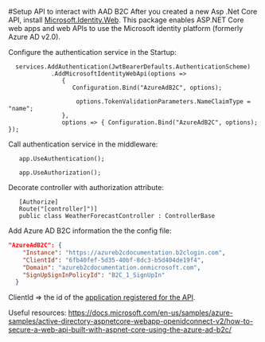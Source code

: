 #Setup API to interact with AAD B2C
After you created a new Asp .Net Core API, install [Microsoft.Identity.Web](https://www.nuget.org/packages/Microsoft.Identity.Web). This package enables ASP.NET Core web apps and web APIs to use the Microsoft identity platform (formerly Azure AD v2.0).

Configure the authentication service in the Startup:
```Csharp
  services.AddAuthentication(JwtBearerDefaults.AuthenticationScheme)
            .AddMicrosoftIdentityWebApi(options =>
               {
                  Configuration.Bind("AzureAdB2C", options);

                   options.TokenValidationParameters.NameClaimType = "name";
               },
               options => { Configuration.Bind("AzureAdB2C", options); });
```
Call authentication service in the middleware: 
```Csharp
   app.UseAuthentication();
            
   app.UseAuthorization();
```

Decorate controller with authorization attribute:
```Csharp
   [Authorize]
   Route("[controller]")]
   public class WeatherForecastController : ControllerBase
``` 

Add Azure AD B2C information the the config file: 
```json
"AzureAdB2C": {
    "Instance": "https://azureb2cdocumentation.b2clogin.com",
    "ClientId": "6fb40fef-5d35-40bf-8dc3-b5d404de19f4",
    "Domain": "azureb2cdocumentation.onmicrosoft.com",
    "SignUpSignInPolicyId": "B2C_1_SignUpIn"
  }
```
ClientId => the id of the [application registered for the API](https://github.com/brigitapop/azure-b2c-authentication-.net-api-react/blob/main/register-net-api-application.md).



Useful resources:
https://docs.microsoft.com/en-us/samples/azure-samples/active-directory-aspnetcore-webapp-openidconnect-v2/how-to-secure-a-web-api-built-with-aspnet-core-using-the-azure-ad-b2c/
